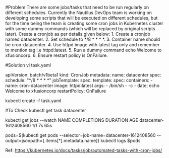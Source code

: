#Problem
There are some jobs/tasks that need to be run regularly on different schedules. Currently the Nautilus DevOps team is working on developing some scripts that will be executed on different schedules, but for the time being the team is creating some cron jobs in Kubernetes cluster with some dummy commands (which will be replaced by original scripts later). Create a cronjob as per details given below:
	1. Create a cronjob named datacenter.
	2. Set schedule to */8 * * * *.
	3. Container name should be cron-datacenter.
	4. Use httpd image with latest tag only and remember to mention tag i.e httpd:latest.
	5. Run a dummy command echo Welcome to xfusioncorp.
	6. Ensure restart policy is OnFailure.


#Solution
vi task.yaml

apiVersion: batch/v1beta1
kind: CronJob
metadata:
  name: datacenter
spec:
  schedule: "*/8 * * * *"
  jobTemplate:
    spec:
      template:
        spec:
          containers:
          - name: cron-datacenter
            image: httpd:latest
            args:
            - /bin/sh
            - -c
            - date; echo Welcome to xfusioncorp
          restartPolicy: OnFailure

kubectl create -f task.yaml

#To Check
kubectl get task datacenter

kubectl get jobs --watch
NAME                    COMPLETIONS   DURATION   AGE
datacenter-1612408560   1/1           7s         65s

pods=$(kubectl get pods --selector=job-name=datacenter-1612408560 --output=jsonpath={.items[*].metadata.name})
kubectl logs $pods

Ref: https://kubernetes.io/docs/tasks/job/automated-tasks-with-cron-jobs/
